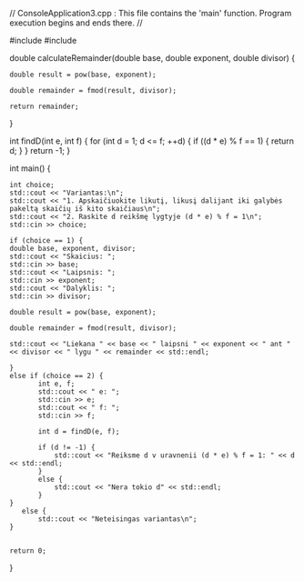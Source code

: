// ConsoleApplication3.cpp : This file contains the 'main' function. Program execution begins and ends there.
//

#include <iostream>
#include <cmath>

double calculateRemainder(double base, double exponent, double divisor) {
    
    double result = pow(base, exponent);

    double remainder = fmod(result, divisor);

    return remainder;
}

int findD(int e, int f) {
    for (int d = 1; d <= f; ++d) {
        if ((d * e) % f == 1) {
            return d;
        }
    }
    return -1; 
}

int main() {

    int choice;
    std::cout << "Variantas:\n";
    std::cout << "1. Apskaičiuokite likutį, likusį dalijant iki galybės pakeltą skaičių iš kito skaičiaus\n";
    std::cout << "2. Raskite d reikšmę lygtyje (d * e) % f = 1\n";
    std::cin >> choice;

    if (choice == 1) {
    double base, exponent, divisor;
    std::cout << "Skaicius: ";
    std::cin >> base;
    std::cout << "Laipsnis: ";
    std::cin >> exponent;
    std::cout << "Dalyklis: ";
    std::cin >> divisor;

    double result = pow(base, exponent);

    double remainder = fmod(result, divisor);

    std::cout << "Liekana " << base << " laipsni " << exponent << " ant " << divisor << " lygu " << remainder << std::endl;

    }
    else if (choice == 2) {
           int e, f;
           std::cout << " e: ";
           std::cin >> e;
           std::cout << " f: ";
           std::cin >> f;

           int d = findD(e, f);

           if (d != -1) {
               std::cout << "Reiksme d v uravnenii (d * e) % f = 1: " << d << std::endl;
           }
           else {
               std::cout << "Nera tokio d" << std::endl;
           }
    }
       else {
           std::cout << "Neteisingas variantas\n";
    }
    

    return 0;
}
